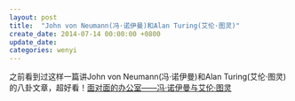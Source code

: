 ```yaml
---
layout: post
title:  "John von Neumann(冯·诺伊曼)和Alan Turing(艾伦·图灵)"
create_date: 2014-07-14 00:00:00 +0800
update_date: 
categories: wenyi
---
```

之前看到过这样一篇讲John von Neumann(冯·诺伊曼)和Alan Turing(艾伦·图灵)的八卦文章，超好看！[面对面的办公室——冯·诺伊曼与艾伦·图灵](http://blog.sciencenet.cn/blog-461469-825445.html)